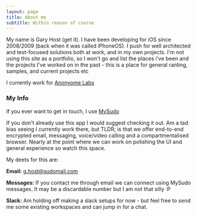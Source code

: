 ```yaml
---
layout: page
title: About me
subtitle: Within reason of course
---
```


My name is Gary Host (get it). I have been developing for iOS since 2008/2009 (back when it was called iPhoneOS). I push for well architected and test-focused solutions both at work, and in my own projects. I'm not using this site as a portfolio, so I won't go and list the places i've been and the projects I've worked on in the past - this is a place for general ranting, samples, and current projects etc

I currently work for [Anonyome Labs](https://anonyome.com)

### My Info

If you ever want to get in touch, I use [MySudo](https://mysudo.com)

If you don't already use this app I would suggest checking it out. Am a tad bias seeing I currently work there, but TLDR; is that we offer end-to-end encrypted email, messaging, voice/video calling and a compartmentalised browser. Nearly at the point where we can work on polishing the UI and general experience so watch this space.

My deets for this are:

**Email:** [g.host@sudomail.com](g.host@sudomail.com)

**Messages:** If you contact me through email we can connect using MySudo messages. It may be a discardable number but I am not that silly :P

**Slack:** Am holding off making a slack setups for now - but feel free to send me some existing workspaces and can jump in for a chat.